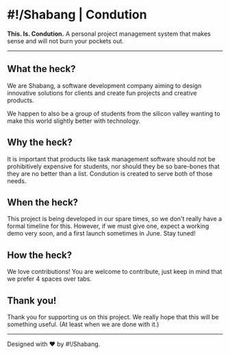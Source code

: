 # #!/Shabang | Condution
**This. Is. Condution.** A personal project management system that makes sense and will not burn your pockets out.

***

## What the heck?
We are Shabang, a software development company aiming to design innovative solutions for clients and create fun projects and creative products.

We happen to also be a group of students from the silicon valley wanting to make this world slightly better with technology.


## Why the heck?
It is important that products like task management software should not be prohibitively expensive for students, nor should they be so bare-bones that they are no better than a list. Condution is created to serve both of those needs. 


## When the heck?
This project is being developed in our spare times, so we don't really have a formal timeline for this. However, if we must give one, expect a working demo very soon, and a first launch sometimes in June. Stay tuned!

## How the heck?
We love contributions! You are welcome to contribute, just keep in mind that we prefer 4 spaces over tabs.

## Thank you!
Thank you for supporting us on this project. We really hope that this will be something useful. (At least when we are done with it.)

***

Designed with :heart: by #!/Shabang.
